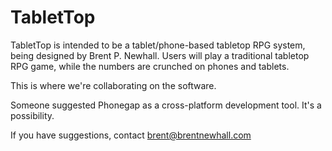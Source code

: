 TabletTop
=========

TabletTop is intended to be a tablet/phone-based tabletop RPG system, being designed by Brent P. Newhall. Users will play a traditional tabletop RPG game, while the numbers are crunched on phones and tablets.

This is where we're collaborating on the software.

Someone suggested Phonegap as a cross-platform development tool. It's a possibility.

If you have suggestions, contact brent@brentnewhall.com
